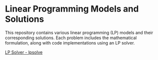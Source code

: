 # Linear Programming Models and Solutions

This repository contains various linear programming (LP) models and their corresponding solutions. Each problem includes the mathematical formulation, along with code implementations using an LP solver.

[LP Solver - lpsolve](https://sourceforge.net/projects/lpsolve/)

